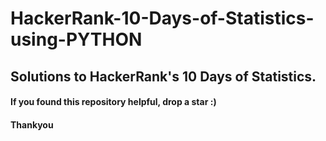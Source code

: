 # HackerRank-10-Days-of-Statistics-using-PYTHON
## Solutions to HackerRank's 10 Days of Statistics.
#### If you found this repository helpful, drop a star :)
#### Thankyou

